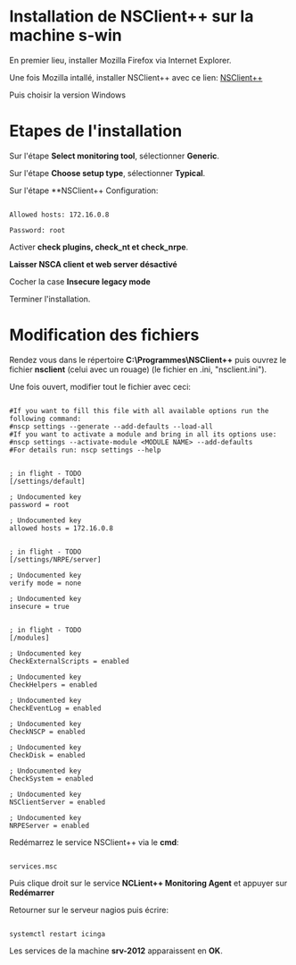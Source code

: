 # Installation de NSClient++ sur la machine s-win

En premier lieu, installer Mozilla Firefox via Internet Explorer.

Une fois Mozilla intallé, installer NSClient++ avec ce lien: [NSClient++](https://nsclient.org/download/) 

Puis choisir la version Windows

# Etapes de l'installation 

Sur l'étape **Select monitoring tool**, sélectionner **Generic**.

Sur l'étape **Choose setup type**, sélectionner **Typical**.

Sur l'étape **NSClient++ Configuration: 

```

Allowed hosts: 172.16.0.8

Password: root

```

Activer **check plugins, check_nt et check_nrpe**.

**Laisser NSCA client et web server désactivé**

Cocher la case **Insecure legacy mode**


Terminer l'installation.

# Modification des fichiers

Rendez vous dans le répertoire **C:\Programmes\NSClient++** puis ouvrez le fichier **nsclient** (celui avec un rouage) (le fichier en .ini, "nsclient.ini").

Une fois ouvert, modifier tout le fichier avec ceci:

```

#If you want to fill this file with all available options run the following command:
#nscp settings --generate --add-defaults --load-all
#If you want to activate a module and bring in all its options use:
#nscp settings --activate-module <MODULE NAME> --add-defaults
#For details run: nscp settings --help


; in flight - TODO
[/settings/default]

; Undocumented key
password = root

; Undocumented key
allowed hosts = 172.16.0.8


; in flight - TODO
[/settings/NRPE/server]

; Undocumented key
verify mode = none

; Undocumented key
insecure = true


; in flight - TODO
[/modules]

; Undocumented key
CheckExternalScripts = enabled

; Undocumented key
CheckHelpers = enabled

; Undocumented key
CheckEventLog = enabled

; Undocumented key
CheckNSCP = enabled

; Undocumented key
CheckDisk = enabled

; Undocumented key
CheckSystem = enabled

; Undocumented key
NSClientServer = enabled

; Undocumented key
NRPEServer = enabled

``` 

Redémarrez le service NSClient++ via le **cmd**:

```

services.msc

```

Puis clique droit sur le service **NCLient++ Monitoring Agent** et appuyer sur **Redémarrer**


Retourner sur le serveur nagios puis écrire:

```

systemctl restart icinga

```

Les services de la machine **srv-2012** apparaissent en **OK**.
